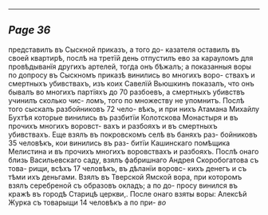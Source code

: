 

---
*Page 36*
---

представилъ въ Сыскной приказъ, а того до- казателя оставилъ въ своей квартирѣ, послѣ на третїй день отпустилъ ево за карауломъ для провѣдыванїя другихъ артелей, тогда онъ бѣжалъ; а показанныя воры по допросу въ Сыскномъ приказѣ винились во многихъ воро- ствахъ и смертныхъ убивствахъ, изъ коих Савелїй Вьюшкинъ показалъ, что онъ бывалъ во многихъ партїяхъ до 70 разбоевъ, а смертныхъ убивствъ учинилъ сколько чис- ломъ, того по множеству не упомнитъ.
Послѣ того сыскалъ разбойниковъ 72 чело- вѣкъ, и при нихъ Атамана Михайлу Бухтѣя которые винились въ разбитїи Колотскова Монастыря и въ прочихъ многихъ воровст- вахъ и разбояхъ и въ смертныхъ убивствахъ. Еще взялъ въ покровскомъ селѣ въ баняхъ раз- бойниковъ 35 человѣкъ, кои винились въ раз- битїи Кашинскаго помѣщика Мелистина и въ прочихъ многихъ воровствахъ и разбояхъ. Послѣ онаго близь Васильевскаго саду, взялъ фабришнаго Андрея Скоробогатова съ това- рищи, всѣхъ 17 человѣкъ, въ дѣланїи воровс- кихъ денегъ и съ тѣми ихъ деньгами. Взялъ въ Тверской Ямской вора, при которомъ взялъ серебреной съ образовъ окладъ; а по до- просу винился въ кражѣ въ городѣ Старицѣ церкви,. После онаго взяты воры: Алексѣй Журка съ товарыщи 14 человѣкъ а по при-
*во*